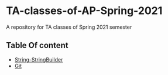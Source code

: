 # TA-classes-of-AP-Spring-2021
A repository for TA classes of Spring 2021 semester

## Table Of content

- [String-StringBuilder](S002&S003-String-StringBuilder-Regex)
- [Git](S004-Git)

